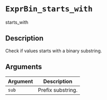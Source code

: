 # `ExprBin_starts_with`

starts_with


## Description

Check if values starts with a binary substring.


## Arguments

Argument      |Description
------------- |----------------
`sub`     |     Prefix substring.


